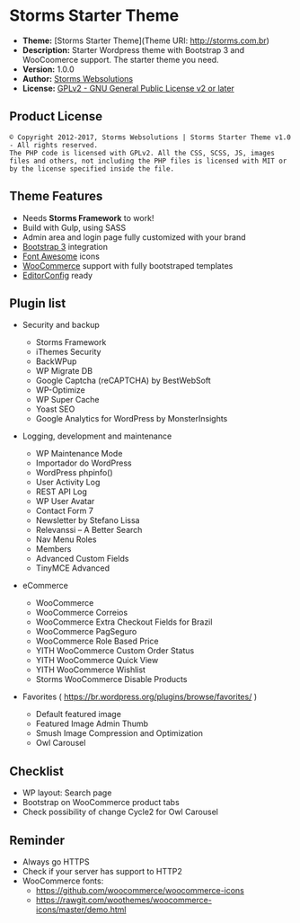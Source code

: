 # Storms Starter Theme

- **Theme:**          [Storms Starter Theme](Theme URI: http://storms.com.br)
- **Description:**    Starter Wordpress theme with Bootstrap 3 and WooCoomerce support. The starter theme you need.
- **Version:**        1.0.0
- **Author:**         [Storms Websolutions](http://storms.com.br)
- **License:**        [GPLv2 - GNU General Public License v2 or later](http://www.gnu.org/licenses/gpl-2.0.html)

## Product License

```
© Copyright 2012-2017, Storms Websolutions | Storms Starter Theme v1.0 - All rights reserved.
The PHP code is licensed with GPLv2. All the CSS, SCSS, JS, images files and others, not including the PHP files is licensed with MIT or by the license specified inside the file.
```

## Theme Features

* Needs **Storms Framework** to work!
* Build with Gulp, using SASS
* Admin area and login page fully customized with your brand
* [Bootstrap 3](http://getbootstrap.com/) integration
* [Font Awesome](https://fortawesome.github.io/Font-Awesome/) icons
* [WooCommerce](http://www.woothemes.com/woocommerce/) support with fully bootstraped templates
* [EditorConfig](http://editorconfig.org/) ready

## Plugin list

- Security and backup
    - Storms Framework
    - iThemes Security
    - BackWPup
    - WP Migrate DB
    - Google Captcha (reCAPTCHA) by BestWebSoft
    - WP-Optimize
    - WP Super Cache
    - Yoast SEO
    - Google Analytics for WordPress by MonsterInsights
    
- Logging, development and maintenance
    - WP Maintenance Mode
    - Importador do WordPress
    - WordPress phpinfo()
    - User Activity Log
    - REST API Log
    - WP User Avatar
    - Contact Form 7
    - Newsletter by Stefano Lissa
    - Relevanssi – A Better Search
    - Nav Menu Roles
    - Members
    - Advanced Custom Fields
    - TinyMCE Advanced
    
- eCommerce
    - WooCommerce
    - WooCommerce Correios
    - WooCommerce Extra Checkout Fields for Brazil
    - WooCommerce PagSeguro
    - WooCommerce Role Based Price
    - YITH WooCommerce Custom Order Status
    - YITH WooCommerce Quick View
    - YITH WooCommerce Wishlist
    - Storms WooCommerce Disable Products
    
- Favorites ( https://br.wordpress.org/plugins/browse/favorites/ )
    - Default featured image
    - Featured Image Admin Thumb
    - Smush Image Compression and Optimization
    - Owl Carousel

## Checklist

- WP layout: Search page
- Bootstrap on WooCommerce product tabs 
- Check possibility of change Cycle2 for Owl Carousel

## Reminder

- Always go HTTPS
- Check if your server has support to HTTP2
- WooCommerce fonts: 
    - https://github.com/woocommerce/woocommerce-icons
    - https://rawgit.com/woothemes/woocommerce-icons/master/demo.html
